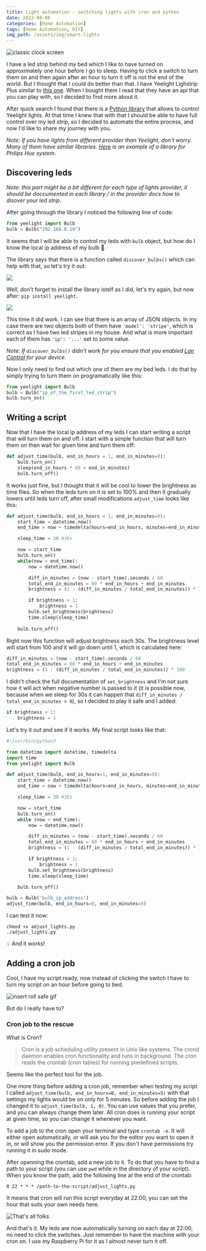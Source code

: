 ```yaml
---
title: Light automation - switching lights with cron and python
date: 2022-08-06
categories: [Home Automation]
tags: [Home Automation, DIY]
img_path: /assets/img/smart-lights
---
```


![classic clock screen](cat-light-switch.gif)

I have a led strip behind my bed which I like to have turned on approximately one hour before I go to sleep.
Having to click a switch to turn them on and then again after an hour to turn it off is not the end of the world. But I thought that I could do better than that.
I have Yeelight Lighstrip Plus similar to [this one](https://www.amazon.co.uk/YEELIGHT-Homekit-Changing-Segmented-Control/dp/B09VSPTN12/ref=sr_1_1_sspa?crid=MN6L4U5TVFSF&keywords=yeelight+light+strip&qid=1659783420&sprefix=yeelight+light+stri%2Caps%2C92&sr=8-1-spons&psc=1&spLa=ZW5jcnlwdGVkUXVhbGlmaWVyPUExR1BHTFFLUjdQQ1VXJmVuY3J5cHRlZElkPUEwNDUwMjcyMk9EWFg4SlpSSjlSVSZlbmNyeXB0ZWRBZElkPUEwODIzNTQxWlVEV1lPWUtBTkhKJndpZGdldE5hbWU9c3BfYXRmJmFjdGlvbj1jbGlja1JlZGlyZWN0JmRvTm90TG9nQ2xpY2s9dHJ1ZQ==). When I bought them I read that they have an api that you can play with, so I decided to find more about it.

After quick search I found that there is a [Python library](https://yeelight.readthedocs.io/en/latest/) that allows to control Yeelight lights.
At that time I knew that with that I should be able to have full control over my led strip, so I decided to automate the entire process, and now I'd like to share my journey with you.

*Note: If you have lights from different provider than Yeelight, don't worry. Many of them have similar libraries. [Here](https://github.com/studioimaginaire/phue) is an example of a library for Philips Hue system.*

## Discovering leds

*Note: this part might be a bit different for each type of lights provider, it should be doccumented in each library / in the provider docs how to disover your led strip.*

After going through the library I noticed the following line of code:

```python
from yeelight import Bulb
bulb = Bulb("192.168.0.19")
```

It seems that I will be able to control my leds with `bulb` object, but how do I know the local ip address of my bulb 🤔.

The library says that there is a function called `discover_bulbs()` which can help with that, so let's try it out:

![](yeelight-fail.png)

Well, don't forget to install the library istelf as I did, let's try again, but now after: `pip install yeelight`.

![](yeelight-success.png)

This time it did work. I can see that there is an array of JSON objects. In my case there are two objects both of them have `'model': 'stripe'`, which is correct as I have two led stripes in my house. And what is more important each of them has `'ip': '...'` set to some value.

*Note: If `discover_bulbs()` didn't work for you ensure that you enabled [Lan Control](https://www.yeelight.com/faqs/lan_control) for your device.*

Now I only need to find out which one of them are my bed leds. I do that by simply trying to turn them on programatically like this:

```python
from yeelight import Bulb
bulb = Bulb("ip_of_the_first_led_strip")
bulb.turn_on()
```

## Writing a script

Now that I have the local ip address of my leds I can start writing a script that will turn them on and off. I start with a simple function that will turn them on then wait for given time and turn them off:

```python
def adjust_time(bulb, end_in_hours = 1, end_in_minutes=0):
    bulb.turn_on()
    sleep(end_in_hours * 60 + end_in_minutes)
    bulb.turn_off()
```

It works just fine, but I thought that it will be cool to lower the brightness as time flies. So when the leds turn on it is set to 100% and then it gradually lowers until leds turn off, after small modifications `adjust_time` looks like this:

```python
def adjust_time(bulb, end_in_hours = 1, end_in_minutes=0):
    start_time = datetime.now()
    end_time = now + timedelta(hours=end_in_hours, minutes=end_in_minutes)

    sleep_time = 30 #30s

    now = start_time
    bulb.turn_on()
    while(now < end_time):
        now = datetime.now()

        diff_in_minutes = (now - start_time).seconds / 60
        total_end_in_minutes = 60 * end_in_hours + end_in_minutes
        brightness = (1 - (diff_in_minutes / total_end_in_minutes)) * 100

        if brightness < 1:
            brightness = 1
        bulb.set_brightness(brightness)
        time.sleep(sleep_time)
    
    bulb.turn_off() 
```

Right now this function will adjust brightness each 30s. The brightness level will start from 100 and it will go down until 1, which is calculated here:

```python
diff_in_minutes = (now - start_time).seconds / 60
total_end_in_minutes = 60 * end_in_hours + end_in_minutes
brightness = (1 - (diff_in_minutes / total_end_in_minutes)) * 100
```

I didn't check the full documentation of `set_brightness` and I'm not sure how it will act when negative number is passed to it (it is possible now, because when we sleep for 30s it can happen that `diff_in_minutes / total_end_in_minutes > 0`), so I decided to play it safe and I added:

```python
if brightness < 1:
    brightness = 1
```

Let's try it out and see if it works. My final script looks like that:

```python
#!/usr/bin/python3

from datetime import datetime, timedelta
import time
from yeelight import Bulb

def adjust_time(bulb, end_in_hours=1, end_in_minutes=0):
    start_time = datetime.now()
    end_time = now + timedelta(hours=end_in_hours, minutes=end_in_minutes)

    sleep_time = 30 #30s

    now = start_time
    bulb.turn_on()
    while (now < end_time):
        now = datetime.now()

        diff_in_minutes = (now - start_time).seconds / 60
        total_end_in_minutes = 60 * end_in_hours + end_in_minutes
        brightness = (1 - (diff_in_minutes / total_end_in_minutes)) * 100

        if brightness < 1:
            brightness = 1
        bulb.set_brightness(brightness)
        time.sleep(sleep_time)

    bulb.turn_off()

bulb = Bulb('bulb_ip_address')
adjust_time(bulb, end_in_hours=0, end_in_minutes=5)
```

I can test it now:

```
chmod +x adjust_lights.py
./adjust_lights.py
```

💡  And it works!

## Adding a cron job

Cool, I have my script ready, now instead of clicking the switch I have to turn my script on an hour before going to bed.

![insert roll safe gif](roll-safe.gif)

But do I really have to?

### Cron job to the rescue

What is Cron?

> Cron is a job scheduling utility present in Unix like systems. The crond daemon enables cron functionality and runs in background. The cron reads the crontab (cron tables) for running predefined scripts.

Seems like the perfect tool for the job.

One more thing before adding a cron job, remember when testing my script I called
`adjust_time(bulb, end_in_hours=0, end_in_minutes=5)` with that settings my lights would be on only for 5 minutes. So before adding the job I changed it to `adjust_time(bulb, 1, 0)`. You can use values that you prefer, and you can always change them later. All cron does is running your script at given time, so you can change it whenever you want.

To add a job to the cron open your terminal and type `crontab -e`. It will either open automatically, or will ask you for the editor you want to open it in, or will show you the permission error. If you don't have permissions try running it in sudo mode.

After openning the crontab, add a new job to it. To do that you have to find a path to your script (you can use `pwd` while in the directory of your script). When you know the path, add the following line at the end of the crontab:

`0 22 * * * /path-to-the-script/adjust_lights.py`

It means that cron will run this script everyday at 22:00, you can set the hour that suits your own needs here.

![That's all folks](thats-all-folks.jpeg)

And that's it. My leds are now automatically turning on each day at 22:00, no need to click the switches. Just remember to have the machine with your cron on. I use my Raspberry Pi for it as I almost never turn it off.


